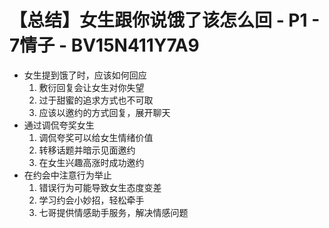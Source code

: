 # 【总结】女生跟你说饿了该怎么回 - P1 - 7情子 - BV15N411Y7A9

-   女生提到饿了时，应该如何回应
    1.  敷衍回复会让女生对你失望
    2.  过于甜蜜的追求方式也不可取
    3.  应该以邀约的方式回复，展开聊天
-   通过调侃夸奖女生
    1.  调侃夸奖可以给女生情绪价值
    2.  转移话题并暗示见面邀约
    3.  在女生兴趣高涨时成功邀约
-   在约会中注意行为举止
    1.  错误行为可能导致女生态度变差
    2.  学习约会小妙招，轻松牵手
    3.  七哥提供情感助手服务，解决情感问题